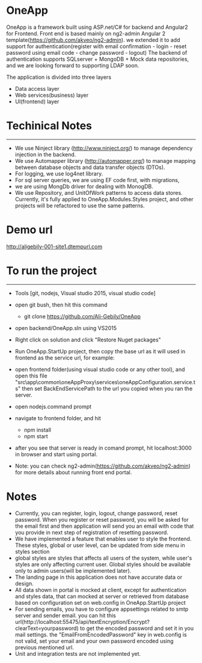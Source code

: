 # OneApp
OneApp is a framework built using ASP.net/C# for backend  and Angular2 for Frontend.
Front end is based mainly on ng2-admin Angular 2 template(https://github.com/akveo/ng2-admin). we extended it to add support for authentication(register with email confirmation - login - reset password using email code - change password - logout)
The backend of authentication supports SQLserver + MongoDB + Mock data repositories, and we are looking forward to supporting LDAP soon.

The application is divided into three layers
  - Data access layer
  - Web services(business) layer 
  - UI(frontend) layer

# Techinical Notes
----------------------------
- We use Ninject library (http://www.ninject.org/) to manage dependency injection in the backend. 
- We use Automapper library (http://automapper.org/) to manage mapping between database objects and data transfer objects (DTOs).
- For logging, we use log4net library. 
- For sql server queries, we are using EF code first, with migrations, 
- we are using MongDb driver for dealing with MonogDB.
- We use Repository, and UnitOfWork patterns to access data stores. Currently, it's fully applied to OneApp.Modules.Styles project, and other projects will be refactored to use the same patterns.
 
# Demo url
http://aligebily-001-site1.dtempurl.com

# To run the project
---------------
- Tools [git, nodejs, Visual studio 2015, visual studio code]
- open git bush, then hit this command
	- git clone https://github.com/Ali-Gebily/OneApp
- open backend/OneApp.sln using VS2015
- Right click on solution and click "Restore Nuget packages"
- Run OneApp.StartUp project, then copy the base url as it will used in frontend as the service url, for example: 

- open frontend folder(using visual studio code or any other tool), and open this file "src\app\common\oneAppProxy\services\oneAppConfiguration.service.ts" then set BackEndServicePath to the url you copied when you ran the server.

- open nodejs.command prompt
- navigate to frontend folder, and hit
	- npm install 
	- npm start
- after you see that server is ready in comand prompt, hit localhost:3000 in browser and start using portal.
- Note: you can check ng2-admin(https://github.com/akveo/ng2-admin) for more details about running front end portal. 


# Notes
- Currently, you can register, login, logout, change password, reset password. When you register or reset password, you will be asked for the email first and then application will send you an email with code that you provide in next step of registration of resetting password. 
- We have implemented a feature that enables user to style the frontend. These styles, global or user level, can be updated from side menu in styles section
- global styles are styles that affects all users of the system, while user's styles are only affecting current user. Global styles should be available only to admin users(will be implemented later).
- The landing page in this application does not have accurate data or design.
- All data shown in portal is mocked at client, except for authentication and styles data, that can mocked at server or retrieved from database based on configuration set on web.config in OneApp.StartUp project
- For sending emails, you have to configure appsettings related to smtp server and sender email. you can hit this url(http://localhost:55475/api/textEncryption/Encrypt?clearText=yourpassword) to get the encoded password and set it in you mail settings. the "EmailFromEncodedPassword" key in web.config is not valid, set your email and your own password encoded using previous mentioned url. 
- Unit and integration tests are not implemented yet.




